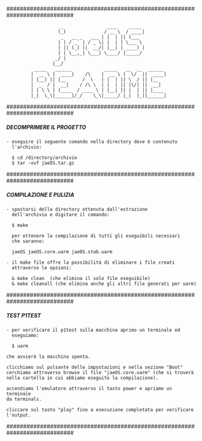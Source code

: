 ############################################################################

                        _                ____    _____          
                       (_)              / __ \  / ____|          
                        _   __ _   ___ | |  | || (___            
                       | | / _` | / _ \| |  | | \___ \           
                       | || (_| ||  __/| |__| | ____) |          
                       | | \__,_| \___| \____/ |_____/           
                      _/ |                                       
                     |__/                                        
              _____   ______            _____   __  __  ______ 
             |  __ \ |  ____|    /\    |  __ \ |  \/  ||  ____|
             | |__) || |__      /  \   | |  | || \  / || |__   
             |  _  / |  __|    / /\ \  | |  | || |\/| ||  __|  
             | | \ \ | |____  / ____ \ | |__| || |  | || |____ 
             |_|  \_\|______|/_/    \_\|_____/ |_|  |_||______|             
                                                    
                                                    
############################################################################
                                                   

#####                     DECOMPRIMERE IL PROGETTO                     #####

	- eseguire il seguente comando nella directory dove è contenuto
	  l'archivio:

	  $ cd /directory/archivio
	  $ tar -xvf jaeOS.tar.gz

############################################################################

#####                      COMPILAZIONE E PULIZIA                      #####

	- spostarsi della directory ottenuta dall'estrazione 
	  dell'archivio e digitare il comando:

	  $ make 

	  per ottenere la compilazione di tutti gli eseguibili necessari
	  che saranno:

	  jaeOS jaeOS.core.uarm jaeOS.stab.uarm

	- il make file offre la possibilità di eliminare i file creati
	  attraverso le opzioni:

	  & make clean  (che elimina il solo file eseguibile)
	  & make cleanall (che elimina anche gli altri file generati per uarm)

############################################################################

#####                            TEST P1TEST                           #####

	- per verificare il p1test sulla macchina aprimo un terminale ed
	  eseguiamo:

	  $ uarm 

	che avvierà la macchina spenta.

	clicchiamo sul pulsante delle impostazioni e nella sezione "Boot" 
	cerchiamo attraverso browse il file "jaeOS.core.uarm" (che si troverà
	nella cartella in cui abbiamo eseguito la compilazione).

	accendiamo l'emulatore attraverso il tasto power e apriamo un terminale
	da terminals.

	cliccare sul tasto "play" fino a esecuzione completata per verificare
	l'output.

############################################################################


                                                                                                  
                                                                                                  
                                                                           
